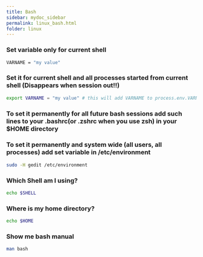 ```yaml
---
title: Bash
sidebar: mydoc_sidebar
permalink: linux_bash.html
folder: linux
---
```

### Set variable only for current shell

```bash
VARNAME = "my value"
```

### Set it for current shell and all processes started from current shell (Disappears when session out!!)

```bash
export VARNAME = "my value" # this will add VARNAME to process.env.VARNAME
```

### To set it permanently for all future bash sessions add such lines to your .bashrc(or .zshrc when you use zsh) in your $HOME directory

### To set it permanently and system wide (all users, all processes) add set variable in /etc/environment

```bash
sudo -H gedit /etc/environment
```

### Which Shell am I using?

```bash
echo $SHELL
```

### Where is my home directory?

```bash
echo $HOME
```

### Show me bash manual

```bash
man bash
```
